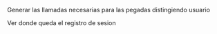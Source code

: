 Generar las llamadas necesarias para las pegadas distingiendo usuario

Ver donde queda el registro de sesion